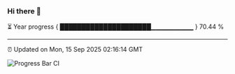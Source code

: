 ### Hi there 👋

⏳ Year progress { █████████████████████▁▁▁▁▁▁▁▁▁ } 70.44 %

---

⏰ Updated on Mon, 15 Sep 2025 02:16:14 GMT

![Progress Bar CI](https://github.com/IshwaranRudhara/GIT-ACTION/workflows/Progress%20Bar%20CI/badge.svg)
